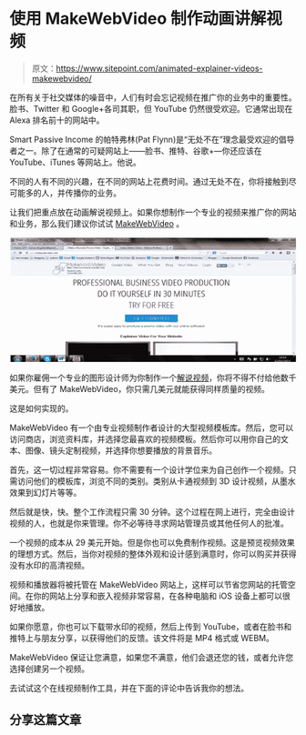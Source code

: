 # 使用 MakeWebVideo 制作动画讲解视频

> 原文：<https://www.sitepoint.com/animated-explainer-videos-makewebvideo/>

在所有关于社交媒体的噪音中，人们有时会忘记视频在推广你的业务中的重要性。脸书、Twitter 和 Google+各司其职，但 YouTube 仍然很受欢迎。它通常出现在 Alexa 排名前十的网站中。

Smart Passive Income 的帕特弗林(Pat Flynn)是“无处不在”理念最受欢迎的倡导者之一。除了在通常的可疑网站上——脸书、推特、谷歌+—你还应该在 YouTube、iTunes 等网站上。他说。

不同的人有不同的兴趣，在不同的网站上花费时间。通过无处不在，你将接触到尽可能多的人，并传播你的业务。

让我们把重点放在动画解说视频上。如果你想制作一个专业的视频来推广你的网站和业务，那么我们建议你试试 [MakeWebVideo](http://www.makewebvideo.com/) 。

![professional-business-video](img/115cebf97323bbc4ee2ab68531f9b0cc.png)

如果你雇佣一个专业的图形设计师为你制作一个[解说视频](http://www.makewebvideo.com/en/explainervideo)，你将不得不付给他数千美元。但有了 MakeWebVideo，你只需几美元就能获得同样质量的视频。

这是如何实现的。

MakeWebVideo 有一个由专业视频制作者设计的大型视频模板库。然后，您可以访问商店，浏览资料库，并选择您最喜欢的视频模板。然后你可以用你自己的文本、图像、镜头定制视频，并选择你想要播放的背景音乐。

首先，这一切过程非常容易。你不需要有一个设计学位来为自己创作一个视频。只需访问他们的模板库，浏览不同的类别。类别从卡通视频到 3D 设计视频，从墨水效果到幻灯片等等。

然后就是快，快。整个工作流程只需 30 分钟。这个过程在网上进行，完全由设计视频的人，也就是你来管理。你不必等待寻求网站管理员或其他任何人的批准。

一个视频的成本从 29 美元开始。但是你也可以免费制作视频。这是预览视频效果的理想方式。然后，当你对视频的整体外观和设计感到满意时，你可以购买并获得没有水印的高清视频。

视频和播放器将被托管在 MakeWebVideo 网站上，这样可以节省您网站的托管空间。在你的网站上分享和嵌入视频非常容易，在各种电脑和 iOS 设备上都可以很好地播放。

如果你愿意，你也可以下载带水印的视频，然后上传到 YouTube，或者在脸书和推特上与朋友分享，以获得他们的反馈。该文件将是 MP4 格式或 WEBM。

MakeWebVideo 保证让您满意，如果您不满意，他们会退还您的钱，或者允许您选择创建另一个视频。

去试试这个在线视频制作工具，并在下面的评论中告诉我你的想法。

## 分享这篇文章
